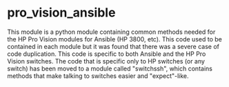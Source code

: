 # pro_vision_ansible

This module is a python module containing common methods needed for the HP Pro Vision modules for Ansible (HP 3800, etc). This code used to be contained in each module but it was found that there was a severe case of code duplication. This code is specific to both Ansible and the HP Pro Vision switches. The code that is specific only to HP switches (or any switch) has been moved to a module called "switchssh", which contains methods that make talking to switches easier and "expect"-like. 

